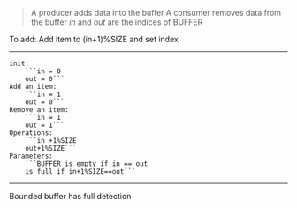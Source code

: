 >A producer adds data into the buffer
>A consumer removes data from the buffer
>*in* and *out* are the indices of BUFFER

To add: Add item to (in+1)%SIZE and set index
___
	init:
		```in = 0
		out = 0```
	Add an item: 
		```in = 1
		out = 0```
	Remove an item:
		```in = 1
		out = 1```
	Operations:
		```in +1%SIZE
		out+1%SIZE```
	Parameters:
		```BUFFER is empty if in == out
		is full if in+1%SIZE==out```
___
Bounded buffer has full detection


